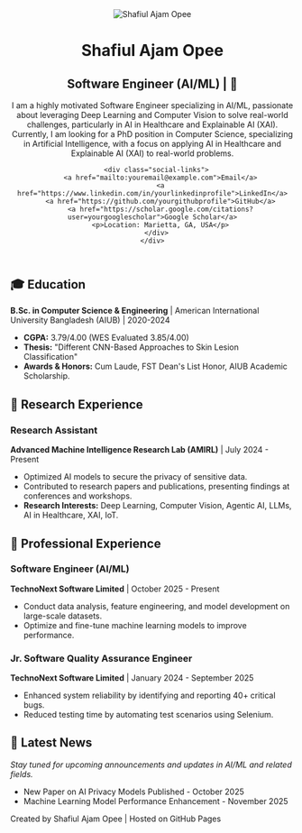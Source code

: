 <!DOCTYPE html>
<html lang="en">
<head>
  <meta charset="UTF-8">
  <meta name="viewport" content="width=device-width, initial-scale=1.0">
  <title>Shafiul Ajam Opee - Personal Homepage</title>
  <link rel="stylesheet" href="styles.css">
</head>
<body>
  <header>
    <div class="header-container">
      <img src="profile-image.jpg" alt="Shafiul Ajam Opee" class="profile-image">
      <h1>Shafiul Ajam Opee</h1>
      <h2>Software Engineer (AI/ML) | 🚀</h2>
      <p><p>I am a highly motivated Software Engineer specializing in AI/ML, passionate about leveraging Deep Learning and Computer Vision to solve real-world challenges, particularly in AI in Healthcare and Explainable AI (XAI). Currently, I am looking for a PhD position in Computer Science, specializing in Artificial Intelligence, with a focus on applying AI in Healthcare and Explainable AI (XAI) to real-world problems.</p>

      <div class="social-links">
        <a href="mailto:youremail@example.com">Email</a>
        <a href="https://www.linkedin.com/in/yourlinkedinprofile">LinkedIn</a>
        <a href="https://github.com/yourgithubprofile">GitHub</a>
        <a href="https://scholar.google.com/citations?user=yourgooglescholar">Google Scholar</a>
        <p>Location: Marietta, GA, USA</p>
      </div>
    </div>
  </header>

  <section id="education">
    <h2>🎓 Education</h2>
    <p><strong>B.Sc. in Computer Science & Engineering</strong> | American International University Bangladesh (AIUB) | 2020-2024</p>
    <ul>
      <li><strong>CGPA:</strong> 3.79/4.00 (WES Evaluated 3.85/4.00)</li>
      <li><strong>Thesis:</strong> "Different CNN-Based Approaches to Skin Lesion Classification"</li>
      <li><strong>Awards & Honors:</strong> Cum Laude, FST Dean's List Honor, AIUB Academic Scholarship.</li>
    </ul>
  </section>

  <section id="research">
    <h2>🔬 Research Experience</h2>
    <h3>Research Assistant</h3>
    <p><strong>Advanced Machine Intelligence Research Lab (AMIRL)</strong> | July 2024 - Present</p>
    <ul>
      <li>Optimized AI models to secure the privacy of sensitive data.</li>
      <li>Contributed to research papers and publications, presenting findings at conferences and workshops.</li>
      <li><strong>Research Interests:</strong> Deep Learning, Computer Vision, Agentic AI, LLMs, AI in Healthcare, XAI, IoT.</li>
    </ul>
  </section>

  <section id="professional-experience">
    <h2>💼 Professional Experience</h2>
    <h3>Software Engineer (AI/ML)</h3>
    <p><strong>TechnoNext Software Limited</strong> | October 2025 - Present</p>
    <ul>
      <li>Conduct data analysis, feature engineering, and model development on large-scale datasets.</li>
      <li>Optimize and fine-tune machine learning models to improve performance.</li>
    </ul>
    <h3>Jr. Software Quality Assurance Engineer</h3>
    <p><strong>TechnoNext Software Limited</strong> | January 2024 - September 2025</p>
    <ul>
      <li>Enhanced system reliability by identifying and reporting 40+ critical bugs.</li>
      <li>Reduced testing time by automating test scenarios using Selenium.</li>
    </ul>
  </section>

  <section id="news">
    <h2>📰 Latest News</h2>
    <p><em>Stay tuned for upcoming announcements and updates in AI/ML and related fields.</em></p>
    <ul>
      <li>New Paper on AI Privacy Models Published - October 2025</li>
      <li>Machine Learning Model Performance Enhancement - November 2025</li>
    </ul>
  </section>

  <footer>
    <p>Created by Shafiul Ajam Opee | Hosted on GitHub Pages</p>
  </footer>

</body>
</html>
